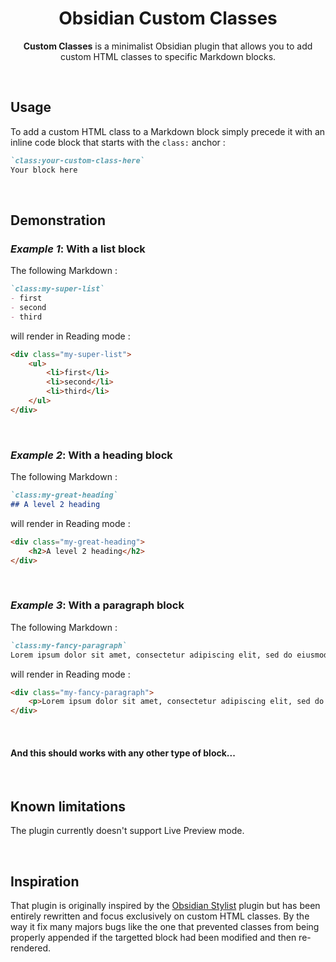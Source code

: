 <h1 align="center">Obsidian Custom Classes</h1>
<p align="center"><b>Custom Classes</b> is a minimalist Obsidian plugin that allows you to add custom HTML classes to specific Markdown blocks.</p>

<br>

## Usage
To add a custom HTML class to a Markdown block simply precede it with an inline code block that starts with the `class:` anchor :
```markdown
`class:your-custom-class-here`
Your block here
```

<br>

## Demonstration
### _Example 1_: With a list block
The following Markdown :
```markdown
`class:my-super-list`
- first
- second
- third
```
will render in Reading mode :
```html
<div class="my-super-list">
    <ul>
        <li>first</li>
        <li>second</li>
        <li>third</li>
    </ul>
</div>
```

<br>

### _Example 2_: With a heading block
The following Markdown :
```markdown
`class:my-great-heading`
## A level 2 heading
```
will render in Reading mode :
```html
<div class="my-great-heading">
    <h2>A level 2 heading</h2>
</div>
```

<br>

### _Example 3_: With a paragraph block
The following Markdown :
```markdown
`class:my-fancy-paragraph`
Lorem ipsum dolor sit amet, consectetur adipiscing elit, sed do eiusmod tempor incididunt ut labore et dolore magna aliqua. Ut enim ad minim veniam, quis nostrud exercitation ullamco laboris nisi ut aliquip ex ea commodo consequat.
```
will render in Reading mode :
```html
<div class="my-fancy-paragraph">
    <p>Lorem ipsum dolor sit amet, consectetur adipiscing elit, sed do eiusmod tempor incididunt ut labore et dolore magna aliqua. Ut enim ad minim veniam, quis nostrud exercitation ullamco laboris nisi ut aliquip ex ea commodo consequat.</p>
</div>
```
<br>

#### And this should works with any other type of block...

<br>

## Known limitations
The plugin currently doesn't support Live Preview mode.

<br>

## Inspiration
That plugin is originally inspired by the [Obsidian Stylist](https://github.com/ixth/obsidian-stylist) plugin but has been entirely rewritten and focus exclusively on custom HTML classes. By the way it fix many majors bugs like the one that prevented classes from being properly appended if the targetted block had been modified and then re-rendered.
